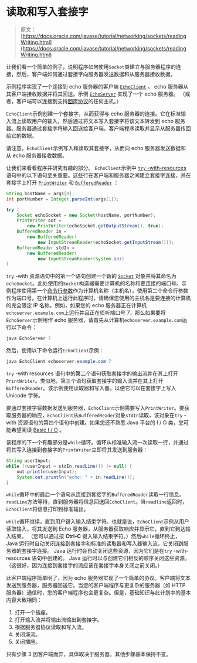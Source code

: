 # 读取和写入套接字

> 原文： [https://docs.oracle.com/javase/tutorial/networking/sockets/readingWriting.html](https://docs.oracle.com/javase/tutorial/networking/sockets/readingWriting.html)

让我们看一个简单的例子，说明程序如何使用`Socket`类建立与服务器程序的连接，然后，客户端如何通过套接字向服务器发送数据和从服务器接收数据。

示例程序实现了一个连接到 echo 服务器的客户端 [`EchoClient`](examples/EchoClient.java) 。 echo 服务器从其客户端接收数据并将其回送。示例 [`EchoServer`](examples/EchoServer.java) 实现了一个 echo 服务器。 （或者，客户端可以连接到支持[回声协议](http://tools.ietf.org/html/rfc862)的任何主机。）

`EchoClient`示例创建一个套接字，从而获得与 echo 服务器的连接。它在标准输入流上读取用户的输入，然后通过将文本写入套接字将该文本转发到 echo 服务器。服务器通过套接字将输入回送给客户端。客户端程序读取并显示从服务器传回给它的数据。

请注意，`EchoClient`示例写入和读取其套接字，从而向 echo 服务器发送数据和从 echo 服务器接收数据。

让我们来看看程序并研究有趣的部分。 `EchoClient`示例中 [`try` -with-resources](../../essential/exceptions/tryResourceClose.html) 语句中的以下语句至关重要。这些行在客户端和服务器之间建立套接字连接，并在套接字上打开 [`PrintWriter`](https://docs.oracle.com/javase/8/docs/api/java/io/PrintWriter.html) 和 [`BufferedReader`](https://docs.oracle.com/javase/8/docs/api/java/io/BufferedReader.html) ：

```java
String hostName = args[0];
int portNumber = Integer.parseInt(args[1]);

try (
    Socket echoSocket = new Socket(hostName, portNumber);
    PrintWriter out =
        new PrintWriter(echoSocket.getOutputStream(), true);
    BufferedReader in =
        new BufferedReader(
            new InputStreamReader(echoSocket.getInputStream()));
    BufferedReader stdIn =
        new BufferedReader(
            new InputStreamReader(System.in))
)

```

`try` -with 资源语句中的第一个语句创建一个新的 [`Socket`](https://docs.oracle.com/javase/8/docs/api/java/net/Socket.html) 对象并将其命名为`echoSocket`。此处使用的`Socket`构造器需要计算机的名称和要连接的端口号。示例程序使用第一个[命令行参数](../../essential/environment/cmdLineArgs.html)作为计算机名称（主机名），使用第二个命令行参数作为端口号。在计算机上运行此程序时，请确保您使用的主机名是要连接的计算机的完全限定 IP 名称。例如，如果您的 echo 服务器正在计算机`echoserver.example.com`上运行并且正在侦听端口号 7，那么如果要将`EchoServer`示例用作 echo 服务器，请首先从计算机`echoserver.example.com`运行以下命令：

```java
java EchoServer 7

```

然后，使用以下命令运行`EchoClient`示例：

```java
java EchoClient echoserver.example.com 7

```

`try` -with resources 语句中的第二个语句获取套接字的输出流并在其上打开`PrintWriter`。类似地，第三个语句获取套接字的输入流并在其上打开`BufferedReader`。该示例使用读取器和写入器，以便它可以在套接字上写入 Unicode 字符。

要通过套接字将数据发送到服务器，`EchoClient`示例需要写入`PrintWriter`。要获取服务器的响应，`EchoClient`从`BufferedReader`对象`stdIn`读取，该对象在`try` -with 资源语句的第四个语句中创建。如果您还不熟悉 Java 平台的 I / O 类，您可能希望阅读 [Basic I / O](../../essential/io/index.html) 。

该程序的下一个有趣部分是`while`循环。循环从标准输入流一次读取一行，并通过将其写入连接到套接字的`PrintWriter`立即将其发送到服务器：

```java
String userInput;
while ((userInput = stdIn.readLine()) != null) {
    out.println(userInput);
    System.out.println("echo: " + in.readLine());
}

```

`while`循环中的最后一个语句从连接到套接字的`BufferedReader`读取一行信息。 `readLine`方法等待，直到服务器将信息回送回`EchoClient`。当`readline`返回时，`EchoClient`将信息打印到标准输出。

`while`循环继续，直到用户键入输入结束字符。也就是说，`EchoClient`示例从用户读取输入，将其发送到 Echo 服务器，从服务器获取响应并显示它，直到它到达输入结束。 （您可以通过按 **Ctrl-C** 键入输入结束字符。）然后`while`循环终止，Java 运行时自动关闭连接到套接字和标准的读取器和写入器输入流，它关闭到服务器的套接字连接。 Java 运行时会自动关闭这些资源，因为它们是在`try` -with-resources 语句中创建的。 Java 运行时以与创建它们相反的顺序关闭这些资源。 （这很好，因为连接到套接字的流应该在套接字本身关闭之前关闭。）

此客户端程序简单明了，因为 echo 服务器实现了一个简单的协议。客户端将文本发送到服务器，服务器回送它。当您的客户端程序与更复杂的服务器（如 HTTP 服务器）通信时，您的客户端程序也会更复杂。但是，基础知识与此计划中的基本内容大致相同：

1.  打开一个插座。
2.  打开输入流并将输出流输出到套接字。
3.  根据服务器协议读取和写入流。
4.  关闭溪流。
5.  关闭插座。

只有步骤 3 因客户端而异，具体取决于服务器。其他步骤基本保持不变。